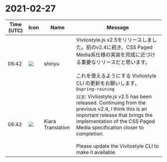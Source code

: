 # 2021-02-27

|Time (UTC)|Icon|Name|Message|
|---|---|---|---|
|06:42|![](https://avatars.slack-edge.com/2018-04-27/354445776386_e258f5ed5ba887b08668_72.jpg)|shinyu|Vivliostyle.js v2.5をリリースしました。前のv2.4に続き、CSS Paged Media系仕様の実装を完成に近づける重要なリリースだと思います。<br><br>これを使えるようにする Vivliostyle CLI の更新をお願いします。 `@spring-raining`|
|06:42|![](https://avatars.slack-edge.com/2021-03-01/1807880975282_5c8ad89e782096649baa_72.png)|Kiara Translation|🇬🇧: Vivliostyle.js v2.5 has been released. Continuing from the previous v2.4, I think this is an important release that brings the implementation of the CSS Paged Media specification closer to completion.<br><br>Please update the Vivliostyle CLI to make it available.|
